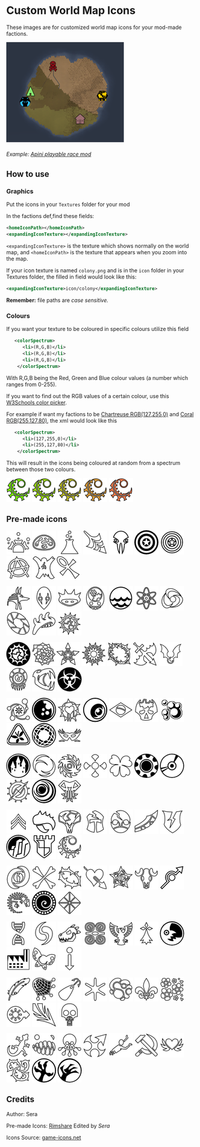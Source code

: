 # Custom World Map Icons
These images are for customized world map icons for your mod-made factions.

![alt text](https://github.com/seraphile/rimshare/blob/master/custom%20world%20map%20icons/customiconexample.png?raw=true)
###### *Example: [Apini playable race mod](https://ludeon.com/forums/index.php?topic=31076.0)*

## How to use

### Graphics
Put the icons in your `Textures` folder for your mod

In the factions def,find these fields:
```xml
<homeIconPath></homeIconPath>
<expandingIconTexture></expandingIconTexture>
```
`<expandingIconTexture>` is the texture which shows normally on the world map, and `<homeIconPath>` is the texture that appears when you zoom into the map.

If your icon texture is named `colony.png` and is in the `icon` folder in your Textures folder, the filled in field would look like this:
```xml
<expandingIconTexture>icon/colony</expandingIconTexture>
```
**Remember:** file paths are *case sensitive.*

### Colours
If you want your texture to be coloured in specific colours utilize this field
```xml
   <colorSpectrum>
      <li>(R,G,B)</li>
      <li>(R,G,B)</li>
      <li>(R,G,B)</li>
    </colorSpectrum>
```
With R,G,B being the Red, Green and Blue colour values (a number which ranges from 0-255).

If you want to find out the RGB values of a certain colour, use this [W3Schools color picker](https://www.w3schools.com/colors/colors_picker.asp).


For example if want my factions to be [Chartreuse RGB(127,255,0)](https://www.w3schools.com/colors/color_tryit.asp?color=Chartreuse) and [Coral RGB(255,127,80)](https://www.w3schools.com/colors/color_tryit.asp?color=Coral), the xml would look like this
```xml
   <colorSpectrum>
      <li>(127,255,0)</li>
      <li>(255,127,80)</li>
    </colorSpectrum>
```
This will result in the icons being coloured at random from a spectrum between those two colours.

![alt text](https://github.com/seraphile/rimshare/blob/master/custom%20world%20map%20icons/examplegradient1.png?raw=true) ![alt text](https://github.com/seraphile/rimshare/blob/master/custom%20world%20map%20icons/examplegradient2.png?raw=true) ![alt text](https://github.com/seraphile/rimshare/blob/master/custom%20world%20map%20icons/examplegradient3.png?raw=true) ![alt text](https://github.com/seraphile/rimshare/blob/master/custom%20world%20map%20icons/examplegradient4.png?raw=true) ![alt text](https://github.com/seraphile/rimshare/blob/master/custom%20world%20map%20icons/examplegradient5.png?raw=true)

## Pre-made icons

![alt text](https://github.com/seraphile/rimshare/blob/master/custom%20world%20map%20icons/acid-tube.png?raw=true) ![alt text](https://github.com/seraphile/rimshare/blob/master/custom%20world%20map%20icons/acid-blob.png?raw=true) ![alt text](https://github.com/seraphile/rimshare/blob/master/custom%20world%20map%20icons/acid.png?raw=true) ![alt text](https://github.com/seraphile/rimshare/blob/master/custom%20world%20map%20icons/aerodynamic-harpoon.png?raw=true) ![alt text](https://github.com/seraphile/rimshare/blob/master/custom%20world%20map%20icons/alien-skull.png?raw=true) ![alt text](https://github.com/seraphile/rimshare/blob/master/custom%20world%20map%20icons/american-shield%20(1).png?raw=true) ![alt text](https://github.com/seraphile/rimshare/blob/master/custom%20world%20map%20icons/american-shield.png?raw=true) ![alt text](https://github.com/seraphile/rimshare/blob/master/custom%20world%20map%20icons/anarchy.png?raw=true) ![alt text](https://github.com/seraphile/rimshare/blob/master/custom%20world%20map%20icons/animal-hide.png?raw=true)![alt text](https://github.com/seraphile/rimshare/blob/master/custom%20world%20map%20icons/ankh.png?raw=true)

![alt text](https://github.com/seraphile/rimshare/blob/master/custom%20world%20map%20icons/anubis.png?raw=true) ![alt text](https://github.com/seraphile/rimshare/blob/master/custom%20world%20map%20icons/architect-mask.png?raw=true) ![alt text](https://github.com/seraphile/rimshare/blob/master/custom%20world%20map%20icons/armoured-shell.png?raw=true) ![alt text](https://github.com/seraphile/rimshare/blob/master/custom%20world%20map%20icons/artificial-intelligence.png?raw=true) ![alt text](https://github.com/seraphile/rimshare/blob/master/custom%20world%20map%20icons/at-sea.png?raw=true) ![alt text](https://github.com/seraphile/rimshare/blob/master/custom%20world%20map%20icons/atom.png?raw=true) ![alt text](https://github.com/seraphile/rimshare/blob/master/custom%20world%20map%20icons/atomic-slashes.png?raw=true) ![alt text](https://github.com/seraphile/rimshare/blob/master/custom%20world%20map%20icons/automatic-sas.png?raw=true) ![alt text](https://github.com/seraphile/rimshare/blob/master/custom%20world%20map%20icons/backbone-shell.png?raw=true) ![alt text](https://github.com/seraphile/rimshare/blob/master/custom%20world%20map%20icons/ball-glow%20(1).png?raw=true)

![alt text](https://github.com/seraphile/rimshare/blob/master/custom%20world%20map%20icons/ball-glow.png?raw=true) ![alt text](https://github.com/seraphile/rimshare/blob/master/custom%20world%20map%20icons/barbed-coil.png?raw=true)![alt text](https://github.com/seraphile/rimshare/blob/master/custom%20world%20map%20icons/barbed-star.png?raw=true) ![alt text](https://github.com/seraphile/rimshare/blob/master/custom%20world%20map%20icons/barbed-sun.png?raw=true) ![alt text](https://github.com/seraphile/rimshare/blob/master/custom%20world%20map%20icons/barbed-wire.png?raw=true) ![alt text](https://github.com/seraphile/rimshare/blob/master/custom%20world%20map%20icons/bat-blade.png?raw=true) ![alt text](https://github.com/seraphile/rimshare/blob/master/custom%20world%20map%20icons/batwing-emblem.png?raw=true) ![alt text](https://github.com/seraphile/rimshare/blob/master/custom%20world%20map%20icons/behold.png?raw=true) ![alt text](https://github.com/seraphile/rimshare/blob/master/custom%20world%20map%20icons/bestial-fangs.png?raw=true) ![alt text](https://github.com/seraphile/rimshare/blob/master/custom%20world%20map%20icons/biohazard.png?raw=true)

![alt text](https://github.com/seraphile/rimshare/blob/master/custom%20world%20map%20icons/black-hole-bolas.png?raw=true) ![alt text](https://github.com/seraphile/rimshare/blob/master/custom%20world%20map%20icons/blackball.png?raw=true) ![alt text](https://github.com/seraphile/rimshare/blob/master/custom%20world%20map%20icons/bleeding-heart.png?raw=true) ![alt text](https://github.com/seraphile/rimshare/blob/master/custom%20world%20map%20icons/brass-eye.png?raw=true) ![alt text](https://github.com/seraphile/rimshare/blob/master/custom%20world%20map%20icons/brazil-flag.png?raw=true) ![alt text](https://github.com/seraphile/rimshare/blob/master/custom%20world%20map%20icons/broken-skull.png?raw=true) ![alt text](https://github.com/seraphile/rimshare/blob/master/custom%20world%20map%20icons/bubbles.png?raw=true) ![alt text](https://github.com/seraphile/rimshare/blob/master/custom%20world%20map%20icons/butterfly-warning.png?raw=true) ![alt text](https://github.com/seraphile/rimshare/blob/master/custom%20world%20map%20icons/caged-ball.png?raw=true) ![alt text](https://github.com/seraphile/rimshare/blob/master/custom%20world%20map%20icons/carnival-mask.png?raw=true)

![alt text](https://github.com/seraphile/rimshare/blob/master/custom%20world%20map%20icons/castle.png?raw=true) ![alt text](https://github.com/seraphile/rimshare/blob/master/custom%20world%20map%20icons/circle-claws.png?raw=true) ![alt text](https://github.com/seraphile/rimshare/blob/master/custom%20world%20map%20icons/circular-sawblade.png?raw=true) ![alt text](https://github.com/seraphile/rimshare/blob/master/custom%20world%20map%20icons/clover%20copy.png?raw=true) ![alt text](https://github.com/seraphile/rimshare/blob/master/custom%20world%20map%20icons/clover.png?raw=true) ![alt text](https://github.com/seraphile/rimshare/blob/master/custom%20world%20map%20icons/cog.png?raw=true) ![alt text](https://github.com/seraphile/rimshare/blob/master/custom%20world%20map%20icons/compact-disc.png?raw=true) ![alt text](https://github.com/seraphile/rimshare/blob/master/custom%20world%20map%20icons/compass.png?raw=true) ![alt text](https://github.com/seraphile/rimshare/blob/master/custom%20world%20map%20icons/concentric-crescents.png?raw=true) ![alt text](https://github.com/seraphile/rimshare/blob/master/custom%20world%20map%20icons/condylura-skull.png?raw=true)

![alt text](https://github.com/seraphile/rimshare/blob/master/custom%20world%20map%20icons/corporal.png?raw=true) ![alt text](https://github.com/seraphile/rimshare/blob/master/custom%20world%20map%20icons/crab-claw.png?raw=true) ![alt text](https://github.com/seraphile/rimshare/blob/master/custom%20world%20map%20icons/cracked-alien-skull.png?raw=true) ![alt text](https://github.com/seraphile/rimshare/blob/master/custom%20world%20map%20icons/cracked-helm.png?raw=true) ![alt text](https://github.com/seraphile/rimshare/blob/master/custom%20world%20map%20icons/cracked-mask.png?raw=true) ![alt text](https://github.com/seraphile/rimshare/blob/master/custom%20world%20map%20icons/cracked-saber.png?raw=true) ![alt text](https://github.com/seraphile/rimshare/blob/master/custom%20world%20map%20icons/cracked-shield.png?raw=true) ![alt text](https://github.com/seraphile/rimshare/blob/master/custom%20world%20map%20icons/crags.png?raw=true) ![alt text](https://github.com/seraphile/rimshare/blob/master/custom%20world%20map%20icons/crenulated-shield.png?raw=true) ![alt text](https://github.com/seraphile/rimshare/blob/master/custom%20world%20map%20icons/crescent-blade.png?raw=true)

![alt text](https://github.com/seraphile/rimshare/blob/master/custom%20world%20map%20icons/croissants-pupil.png?raw=true) ![alt text](https://github.com/seraphile/rimshare/blob/master/custom%20world%20map%20icons/crossed-bones.png?raw=true) ![alt text](https://github.com/seraphile/rimshare/blob/master/custom%20world%20map%20icons/crown-of-thorns.png?raw=true) ![alt text](https://github.com/seraphile/rimshare/blob/master/custom%20world%20map%20icons/cupidon-arrow.png?raw=true) ![alt text](https://github.com/seraphile/rimshare/blob/master/custom%20world%20map%20icons/cursed-star.png?raw=true) ![alt text](https://github.com/seraphile/rimshare/blob/master/custom%20world%20map%20icons/desert-skull.png?raw=true) ![alt text](https://github.com/seraphile/rimshare/blob/master/custom%20world%20map%20icons/detour.png?raw=true) ![alt text](https://github.com/seraphile/rimshare/blob/master/custom%20world%20map%20icons/dinosaur-bones.png?raw=true) ![alt text](https://github.com/seraphile/rimshare/blob/master/custom%20world%20map%20icons/divided-spiral.png?raw=true) ![alt text](https://github.com/seraphile/rimshare/blob/master/custom%20world%20map%20icons/divided-square.png?raw=true)

![alt text](https://github.com/seraphile/rimshare/blob/master/custom%20world%20map%20icons/dna1.png?raw=true) ![alt text](https://github.com/seraphile/rimshare/blob/master/custom%20world%20map%20icons/doubled.png?raw=true) ![alt text](https://github.com/seraphile/rimshare/blob/master/custom%20world%20map%20icons/dragon-head.png?raw=true) ![alt text](https://github.com/seraphile/rimshare/blob/master/custom%20world%20map%20icons/dwennimmen.png?raw=true) ![alt text](https://github.com/seraphile/rimshare/blob/master/custom%20world%20map%20icons/eagle-emblem.png?raw=true) ![alt text](https://github.com/seraphile/rimshare/blob/master/custom%20world%20map%20icons/ermine.png?raw=true) ![alt text](https://github.com/seraphile/rimshare/blob/master/custom%20world%20map%20icons/evil-moon.png?raw=true) ![alt text](https://github.com/seraphile/rimshare/blob/master/custom%20world%20map%20icons/factory.png?raw=true) ![alt text](https://github.com/seraphile/rimshare/blob/master/custom%20world%20map%20icons/fairy.png?raw=true) ![alt text](https://github.com/seraphile/rimshare/blob/master/custom%20world%20map%20icons/fall-down.png?raw=true)

![alt text](https://github.com/seraphile/rimshare/blob/master/custom%20world%20map%20icons/feather.png?raw=true) ![alt text](https://github.com/seraphile/rimshare/blob/master/custom%20world%20map%20icons/fishing-net.png?raw=true) ![alt text](https://github.com/seraphile/rimshare/blob/master/custom%20world%20map%20icons/fishing-spoon.png?raw=true) ![alt text](https://github.com/seraphile/rimshare/blob/master/custom%20world%20map%20icons/flake.png?raw=true) ![alt text](https://github.com/seraphile/rimshare/blob/master/custom%20world%20map%20icons/fleshy-mass.png?raw=true) ![alt text](https://github.com/seraphile/rimshare/blob/master/custom%20world%20map%20icons/fleur-de-lys.png?raw=true) ![alt text](https://github.com/seraphile/rimshare/blob/master/custom%20world%20map%20icons/flowers.png?raw=true) ![alt text](https://github.com/seraphile/rimshare/blob/master/custom%20world%20map%20icons/forward-sun.png?raw=true) ![alt text](https://github.com/seraphile/rimshare/blob/master/custom%20world%20map%20icons/frayed-arrow.png?raw=true) ![alt text](https://github.com/seraphile/rimshare/blob/master/custom%20world%20map%20icons/gas-mask.png?raw=true)

![alt text](https://github.com/seraphile/rimshare/blob/master/custom%20world%20map%20icons/gecko.png?raw=true) ![alt text](https://github.com/seraphile/rimshare/blob/master/custom%20world%20map%20icons/gluttonous-smile.png?raw=true) ![alt text](https://github.com/seraphile/rimshare/blob/master/custom%20world%20map%20icons/goo-skull.png?raw=true) ![alt text](https://github.com/seraphile/rimshare/blob/master/custom%20world%20map%20icons/halberd-shuriken.png?raw=true) ![alt text](https://github.com/seraphile/rimshare/blob/master/custom%20world%20map%20icons/half-body-crawling.png?raw=true) ![alt text](https://github.com/seraphile/rimshare/blob/master/custom%20world%20map%20icons/hammer-sickle.png?raw=true) ![alt text](https://github.com/seraphile/rimshare/blob/master/custom%20world%20map%20icons/heart-wings.png?raw=true) ![alt text](https://github.com/seraphile/rimshare/blob/master/custom%20world%20map%20icons/heavy-thorny-triskelion.png?raw=true) ![alt text](https://github.com/seraphile/rimshare/blob/master/custom%20world%20map%20icons/midnight-claw.png?raw=true) ![alt text](https://github.com/seraphile/rimshare/blob/master/custom%20world%20map%20icons/moon-claws.png?raw=true)

## Credits
Author: Sera

Pre-made Icons: [Rimshare](https://github.com/seraphile/rimshare/tree/master/custom%20world%20map%20icons) Edited by *Sera*

Icons Source: [game-icons.net](game-icons.net)
